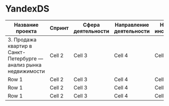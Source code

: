 # YandexDS

| Название проекта | Спринт | Сфера деятельности | Направление деятельности | Навыки и инструменты | Задачи проекта | Описание проекта | Ключевые слова |
|----------|----------|----------|----------|----------|----------|----------|----------|
| 3. Продажа квартир в Санкт-Петербурге — анализ рынка недвижимости | Cell 2   | Cell 3   | Cell 4   | Cell 5   | Cell 6   | Cell 7   |
| Row 1    | Cell 2   | Cell 3   | Cell 4   | Cell 5   | Cell 6   | Cell 7   |
| Row 1    | Cell 2   | Cell 3   | Cell 4   | Cell 5   | Cell 6   | Cell 7   |
| Row 1    | Cell 2   | Cell 3   | Cell 4   | Cell 5   | Cell 6   | Cell 7   |
